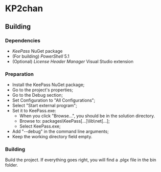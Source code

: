 # KP2chan

## Building

### Dependencies

- *KeePass* NuGet package
- (For building) *PowerShell* 5.1
- (Optional) *License Header Manager* Visual Studio extension

### Preparation

- Install the KeePass NuGet package;
- Go to the project's properties;
- Go to the Debug section;
- Set Configuration to "All Configurations";
- Select "Start external program";
- Set it to KeePass.exe:
	- When you click "Browse...", you should be in the solution directory.
	- Browse to: packages\KeePass[...]\lib\net[...];
	- Select KeePass.exe;
- Add "--debug" in the command line arguments;
- Keep the working directory field empty.

### Building

Build the project. If everything goes right, you will find a .plgx file in the
bin folder.
